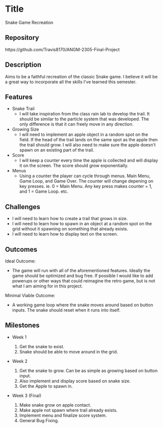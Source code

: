 # Title
Snake Game Recreation
## Repository
<Link to your project's public GitHub respository>
https://github.com/Travis8170/ANGM-2305-Final-Project

## Description
Aims to be a faithful recreation of the classic Snake game.
I believe it will be a great way to incorporate all the skills I've learned 
this semester.

## Features
- Snake Trail
	- I will take inspiration from the class rain lab to develop the trail.
It should be similar to the particle system that was developed.
The only difference is that it can freely move in any direction.
- Growing Size
	- I will need to implement an apple object in a random spot on the
field. If the head of the trail lands on the same spot as the apple then the
trail should grow. I will also need to make sure the apple doesn't spawn on
an existing part of the trail.
- Score
	- I will keep a counter every time the apple is collected and will
 display it on the screen. The score should grow exponentially.
- Menus
	- Using a counter the player can cycle through menus. Main Menu,
Game Loop, and Game Over. The counter will change depening on key presses.
ie. 0 = Main Menu. Any key press makes counter = 1, and 1 = Game Loop. etc.

## Challenges
- I will need to learn how to create a trail that grows in size.
- I will need to learn how to spawn in an object at a random spot on the grid
  without it spawning on something that already exists.
- I will need to learn how to display text on the screen.

## Outcomes
Ideal Outcome:
- The game will run with all of the aforementioned features. Ideally the game
  should be optimized and bug free. If possible I would like to add powerups
  or other ways that could reimagine the retro game, but is not what I am
  aiming for in this project.

Minimal Viable Outcome:
- A working game loop where the snake moves around based on button inputs.
  The snake should reset when it runs into itself.

## Milestones

- Week 1
  1. Get the snake to exist.
  2. Snake should be able to move around in the grid.

- Week 2
  1. Get the snake to grow. Can be as simple as growing based on button input.
  2. Also implement and display score based on snake size.
  3. Get the Apple to spawn in.

- Week 3 (Final)
  1. Make snake grow on apple contact.
  2. Make apple not spawn where trail already exists.
  3. Implement menu and finalize score system.
  4. General Bug Fixing.
